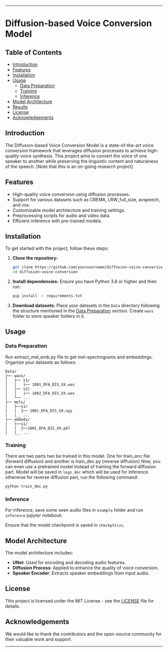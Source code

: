
---

# Diffusion-based Voice Conversion Model

## Table of Contents
- [Introduction](#introduction)
- [Features](#features)
- [Installation](#installation)
- [Usage](#usage)
  - [Data Preparation](#data-preparation)
  - [Training](#training)
  - [Inference](#inference)
- [Model Architecture](#model-architecture)
- [Results](#results)
- [License](#license)
- [Acknowledgements](#acknowledgements)

## Introduction
The Diffusion-based Voice Conversion Model is a state-of-the-art voice conversion framework that leverages diffusion processes to achieve high-quality voice synthesis. This project aims to convert the voice of one speaker to another while preserving the linguistic content and naturalness of the speech. [Note that this is an on-going research project]

## Features
- High-quality voice conversion using diffusion processes.
- Support for various datasets such as CREMA, LRW_full_size, avspeech, and vox.
- Customizable model architecture and training settings.
- Preprocessing scripts for audio and video data.
- Efficient inference with pre-trained models.

## Installation
To get started with the project, follow these steps:

1. **Clone the repository:**
   ```bash
   git clone https://github.com/yourusername/diffusion-voice-conversion.git
   cd diffusion-voice-conversion
   ```

2. **Install dependencies:**
   Ensure you have Python 3.8 or higher and then run:
   ```bash
   pip install -r requirements.txt
   ```

3. **Download datasets:**
   Place your datasets in the `Data` directory following the structure mentioned in the [Data Preparation](#data-preparation) section. Create `wavs` folder to store speaker folders in it.

## Usage

### Data Preparation
Run extract_mel_emb.py file to get mel-spectrograms and embeddings.
Organize your datasets as follows:
```
Data/
├── wavs/
│   ├── s1/
│   │   ├── 1001_DFA_DIS_XX.wav
│   ├── s2/
│   │   ├── 1002_DFA_DIS_XX.wav
│   └── ...
├── mels/
|   ├──s1/
|   |  ├── 1001_DFA_DIS_XX.npy
|   |__ ...
├── embeds/
|   ├──s1/
|   |  ├──1001_DFA_DIS_XX.pkl
|   |__ ...
```

### Training
There are two parts two be trained in this model. One for train_enc file (forward diffusion) and another is train_dec.py (reverse diffusion)
Now, you can even use a pretrained model instead of training the forward diffusion part. Model will be saved in `logs_dec` which will be used for inference.
otherwise for reverse diffusion part, run the following command:
```bash
python train_dec.py 
```

### Inference
For inference, save some seen audio files in `example` folder and run `inference` jupyter notebook.

Ensure that the model checkpoint is saved in `checkpts\vc`.

## Model Architecture
The model architecture includes:
- **UNet**: Used for encoding and decoding audio features.
- **Diffusion Process**: Applied to enhance the quality of voice conversion.
- **Speaker Encoder**: Extracts speaker embeddings from input audio.

## License
This project is licensed under the MIT License - see the [LICENSE](LICENSE) file for details.

## Acknowledgements
We would like to thank the contributors and the open-source community for their valuable work and support.

---
